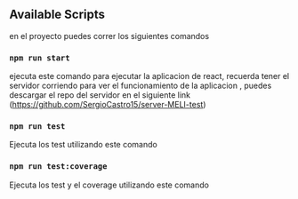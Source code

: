 
## Available Scripts

en el proyecto puedes correr los siguientes comandos

### `npm run start`
ejecuta este comando para ejecutar la aplicacion de react, recuerda tener el servidor corriendo para ver el funcionamiento de la aplicacion , puedes descargar el repo del servidor en el siguiente link (https://github.com/SergioCastro15/server-MELI-test)

### `npm run test`

Ejecuta los test utilizando este comando

### `npm run test:coverage`

Ejecuta los test y el coverage utilizando este comando

